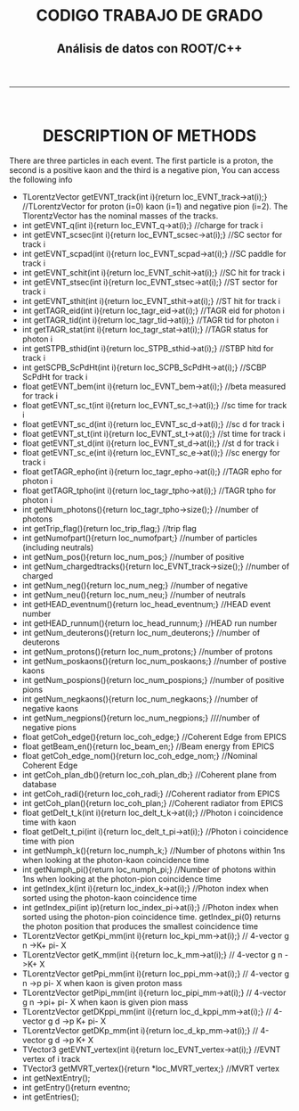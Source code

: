 <!DOCTYPE html>

<html lang="es">
  <head>
    <meta charset="UTF-8"/>
  </head>
  <body>		
    <header>	
      <h1 align="center">CODIGO TRABAJO DE GRADO</h1>
      <h2 align="center">Análisis de datos con ROOT/C++</h2>
    </header>
    <hr/>
    <br/>
    <h1 align="center">DESCRIPTION OF METHODS</h1>
    <p>There are three particles in each event. The first particle is a proton, the second is a positive kaon and the third is a negative pion, You can access the following info</p>
    <ul>
      <li> TLorentzVector getEVNT_track(int i){return loc_EVNT_track->at(i);} //TLorentzVector for proton (i=0) kaon (i=1) and negative pion (i=2). The TlorentzVector has the nominal masses of the tracks.</li>
      <li> int getEVNT_q(int i){return loc_EVNT_q->at(i);} //charge for track i</li>
      <li> int getEVNT_scsec(int i){return loc_EVNT_scsec->at(i);} //SC sector for track i</li>
      <li> int getEVNT_scpad(int i){return loc_EVNT_scpad->at(i);} //SC paddle for track i</li>
      <li> int getEVNT_schit(int i){return loc_EVNT_schit->at(i);} //SC hit for track i</li>
      <li> int getEVNT_stsec(int i){return loc_EVNT_stsec->at(i);} //ST sector for track i</li>
      <li> int getEVNT_sthit(int i){return loc_EVNT_sthit->at(i);} //ST hit for track i</li>
      <li> int getTAGR_eid(int i){return loc_tagr_eid->at(i);} //TAGR eid for photon i</li>
      <li> int getTAGR_tid(int i){return loc_tagr_tid->at(i);} //TAGR tid for photon i</li>
      <li> int getTAGR_stat(int i){return loc_tagr_stat->at(i);} //TAGR status for photon i</li>
      <li> int getSTPB_sthid(int i){return loc_STPB_sthid->at(i);} //STBP hitd for track i</li>
      <li> int getSCPB_ScPdHt(int i){return loc_SCPB_ScPdHt->at(i);} //SCBP ScPdHt for track i</li>
      <li> float getEVNT_bem(int i){return loc_EVNT_bem->at(i);} //beta measured for track i</li>
      <li> float getEVNT_sc_t(int i){return loc_EVNT_sc_t->at(i);} //sc time for track i</li>
      <li> float getEVNT_sc_d(int i){return loc_EVNT_sc_d->at(i);} //sc d for track i</li>
      <li> float getEVNT_st_t(int i){return loc_EVNT_st_t->at(i);} //st time for track i</li>
      <li> float getEVNT_st_d(int i){return loc_EVNT_st_d->at(i);} //st d for track i</li>
      <li> float getEVNT_sc_e(int i){return loc_EVNT_sc_e->at(i);} //sc energy for track i </li>
      <li> float getTAGR_epho(int i){return loc_tagr_epho->at(i);} //TAGR epho for photon i </li>
      <li> float getTAGR_tpho(int i){return loc_tagr_tpho->at(i);} //TAGR tpho for photon i </li>
      <li> int getNum_photons(){return loc_tagr_tpho->size();} //number of photons </li>
      <li> int getTrip_flag(){return loc_trip_flag;} //trip flag </li>
      <li> int getNumofpart(){return loc_numofpart;} //number of particles (including neutrals) </li>
      <li> int getNum_pos(){return loc_num_pos;} //number of positive </li>
      <li> int getNum_chargedtracks(){return loc_EVNT_track->size();} //number of charged </li>
      <li> int getNum_neg(){return loc_num_neg;} //number of negative </li>
      <li> int getNum_neu(){return loc_num_neu;} //number of neutrals </li>
      <li> int getHEAD_eventnum(){return loc_head_eventnum;} //HEAD event number </li>
      <li> int getHEAD_runnum(){return loc_head_runnum;} //HEAD run number </li>
      <li> int getNum_deuterons(){return loc_num_deuterons;} //number of deuterons </li>
      <li> int getNum_protons(){return loc_num_protons;} //number of protons </li>
      <li> int getNum_poskaons(){return loc_num_poskaons;} //number of postive kaons </li>
      <li> int getNum_pospions(){return loc_num_pospions;} //number of positive pions </li>
      <li> int getNum_negkaons(){return loc_num_negkaons;} //number of negative kaons </li>
      <li> int getNum_negpions(){return loc_num_negpions;} ////number of negative pions </li>
      <li> float getCoh_edge(){return loc_coh_edge;} //Coherent Edge from EPICS </li>
      <li> float getBeam_en(){return loc_beam_en;} //Beam energy from EPICS </li>
      <li> float getCoh_edge_nom(){return loc_coh_edge_nom;} //Nominal Coherent Edge </li>
      <li> int getCoh_plan_db(){return loc_coh_plan_db;} //Coherent plane from database </li>
      <li> int getCoh_radi(){return loc_coh_radi;} //Coherent radiator from EPICS </li>
      <li> int getCoh_plan(){return loc_coh_plan;} //Coherent radiator from EPICS </li>
      <li> float getDelt_t_k(int i){return loc_delt_t_k->at(i);} //Photon i coincidence time with kaon </li>
      <li> float getDelt_t_pi(int i){return loc_delt_t_pi->at(i);} //Photon i coincidence time with pion </li>
      <li> int getNumph_k(){return loc_numph_k;} //Number of photons within 1ns when looking at the photon-kaon coincidence time </li>
      <li> int getNumph_pi(){return loc_numph_pi;} //Number of photons within 1ns when looking at the photon-pion coincidence time </li>
      <li> int getIndex_k(int i){return loc_index_k->at(i);} //Photon index when sorted using the photon-kaon coincidence time </li>
      <li> int getIndex_pi(int ip){return loc_index_pi->at(i);} //Photon index when sorted using the photon-pion coincidence time. getIndex_pi(0) returns the photon position that produces the smallest coincidence time </li>
      <li> TLorentzVector getKpi_mm(int i){return loc_kpi_mm->at(i);} // 4-vector g n ->K+ pi- X </li>
      <li> TLorentzVector getK_mm(int i){return loc_k_mm->at(i);} // 4-vector g n ->K+ X </li>
      <li> TLorentzVector getPpi_mm(int i){return loc_ppi_mm->at(i);} // 4-vector g n ->p pi- X when kaon is given proton mass </li>
      <li> TLorentzVector getPipi_mm(int i){return loc_pipi_mm->at(i);} // 4-vector g n ->pi+ pi- X when kaon is given pion mass </li>
      <li> TLorentzVector getDKppi_mm(int i){return loc_d_kppi_mm->at(i);} // 4-vector g d ->p K+ pi- X </li>
      <li> TLorentzVector getDKp_mm(int i){return loc_d_kp_mm->at(i);} // 4-vector g d ->p K+ X </li>
      <li> TVector3 getEVNT_vertex(int i){return loc_EVNT_vertex->at(i);} //EVNT vertex of i track </li>
      <li> TVector3 getMVRT_vertex(){return *loc_MVRT_vertex;} //MVRT vertex </li>
      <li> int getNextEntry(); </li>
      <li> int getEntry(){return eventno; </li>
      <li> int getEntries(); </li>      
    </ul>


  </body>
</html>

